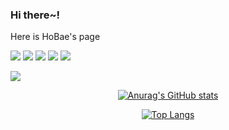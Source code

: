 ### Hi there~! 
Here is HoBae's page
<!--
**HoBaeBang/HoBaeBang** is a ✨ _special_ ✨ repository because its `README.md` (this file) appears on your GitHub profile.

Here are some ideas to get you started:

- 🔭 I’m currently working on ...
- 🌱 I’m currently learning ...
- 👯 I’m looking to collaborate on ...
- 🤔 I’m looking for help with ...
- 💬 Ask me about ...
- 📫 How to reach me: ...
- 😄 Pronouns: ...
- ⚡ Fun fact: ...
-->
<img src="https://img.shields.io/badge/Spring-version 5-6DB33F?style=plastic&logo=Spring&logoColor=6DB33F"/>  <img src="https://img.shields.io/badge/Spring Boot-6DB33F?style=plastic&logo=Spring Boot&logoColor=white"/> <img src="https://img.shields.io/badge/Java-007396?style=plastic&logo=Java&logoColor=white"/> <img src="https://img.shields.io/badge/HTML5-E34F26?style=plastic&amp;logo=HTML5&amp;logoColor=white"> <img src="https://img.shields.io/badge/Mysql-4479A1?style=plastic&amp;logo=Mysql&amp;logoColor=white">

<a href="https://aslan0.tistory.com/" target="_blank"><img src="https://img.shields.io/badge/Tstory-Blog-black?style=plastic&logo=Notion&logoColor=white"/>
 
<div align="center">
 
 ![Anurag's GitHub stats](https://github-readme-stats.vercel.app/api?username=HoBaeBang&show_icons=true&theme=gruvbox_light)
 
 ![Top Langs](https://github-readme-stats.vercel.app/api/top-langs/?username=HoBaeBang&layout=compact&theme=gruvbox_light)
 </div>
